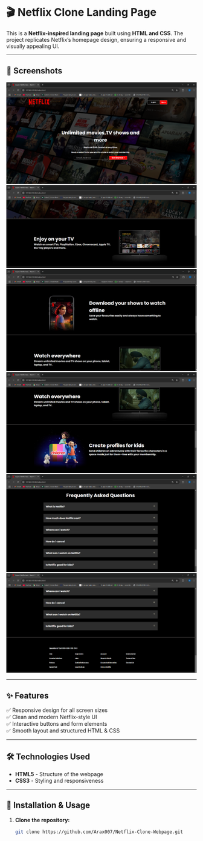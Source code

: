 # 🎬 Netflix Clone Landing Page  

This is a **Netflix-inspired landing page** built using **HTML and CSS**. The project replicates Netflix’s homepage design, ensuring a responsive and visually appealing UI.  

---

## 📸 Screenshots  
![Screenshot 1](https://github.com/Arax007/Netflix-Clone-Webpage/blob/7a81c8ad60f1aaa18c58bd929f7f8511abccb42c/Screenshot%202025-02-04%20202237.png)  
![Screenshot 2](https://github.com/Arax007/Netflix-Clone-Webpage/blob/f0e432eb10c8bdf970bf9878c475ad53b2558806/Screenshot%202025-02-04%20202303.png)  
![Screenshot 3](https://github.com/Arax007/Netflix-Clone-Webpage/blob/73704fe08cf886a3eadea8990243b3283089e255/Screenshot%202025-02-04%20202319.png)  
![Screenshot 4](https://github.com/Arax007/Netflix-Clone-Webpage/blob/73704fe08cf886a3eadea8990243b3283089e255/Screenshot%202025-02-04%20202327.png)  
![Screenshot 5](https://github.com/Arax007/Netflix-Clone-Webpage/blob/73704fe08cf886a3eadea8990243b3283089e255/Screenshot%202025-02-04%20202340.png)  
![Screenshot 6](https://github.com/Arax007/Netflix-Clone-Webpage/blob/73704fe08cf886a3eadea8990243b3283089e255/Screenshot%202025-02-04%20202347.png)  

---

## ✨ Features  
✅ Responsive design for all screen sizes  
✅ Clean and modern Netflix-style UI  
✅ Interactive buttons and form elements  
✅ Smooth layout and structured HTML & CSS  

---

## 🛠️ Technologies Used  
- **HTML5** - Structure of the webpage  
- **CSS3** - Styling and responsiveness  

---

## 📂 Installation & Usage  
1. **Clone the repository:**  
   ```bash
   git clone https://github.com/Arax007/Netflix-Clone-Webpage.git
